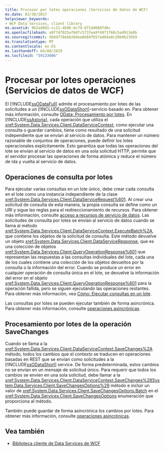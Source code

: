 ```yaml
---
title: Procesar por lotes operaciones (Servicios de datos de WCF)
ms.date: 03/30/2017
helpviewer_keywords:
- WCF Data Services, client library
ms.assetid: 962a49d1-cc11-4b96-bc7d-071dd6607d6c
ms.openlocfilehash: a9f74f025af6dfc5737ea9f4971f68c5ad913e8b
ms.sourcegitcommit: 5b6d778ebb269ee6684fb57ad69a8c28b06235b9
ms.translationtype: MT
ms.contentlocale: es-ES
ms.lasthandoff: 04/08/2019
ms.locfileid: "59133606"
---
```

# <a name="batching-operations-wcf-data-services"></a>Procesar por lotes operaciones (Servicios de datos de WCF)
El [!INCLUDE[ssODataFull](../../../../includes/ssodatafull-md.md)] admite el procesamiento por lotes de las solicitudes a un [!INCLUDE[ssODataShort](../../../../includes/ssodatashort-md.md)]-servicio basado en. Para obtener más información, consulte [OData: Procesamiento por lotes](https://go.microsoft.com/fwlink/?LinkId=186075). En [!INCLUDE[ssAstoria](../../../../includes/ssastoria-md.md)], cada operación que utiliza el <xref:System.Data.Services.Client.DataServiceContext>, como ejecutar una consulta o guardar cambios, tiene como resultado de una solicitud independiente que se envían al servicio de datos. Para mantener un número razonable de conjuntos de operaciones, puede definir los lotes operacionales explícitamente. Esto garantiza que todas las operaciones del lote se envían al servicio de datos en una sola solicitud HTTP, permite que el servidor procesar las operaciones de forma atómica y reduce el número de ida y vuelta al servicio de datos.  
  
## <a name="batching-query-operations"></a>Operaciones de consulta por lotes  
 Para ejecutar varias consultas en un lote único, debe crear cada consulta en el lote como una instancia independiente de la clase <xref:System.Data.Services.Client.DataServiceRequest%601>. Al crear una solicitud de consulta de esta manera, la propia consulta se define como un URI y sigue las reglas para el redireccionamiento de recursos. Para obtener más información, consulte [acceso a recursos de servicio de datos](../../../../docs/framework/data/wcf/accessing-data-service-resources-wcf-data-services.md). Las solicitudes de consulta por lotes se envían al servicio de datos cuando se llama al método <xref:System.Data.Services.Client.DataServiceContext.ExecuteBatch%2A>, que contiene los objetos de la solicitud de consulta. Este método devuelve un objeto <xref:System.Data.Services.Client.DataServiceResponse>, que es una colección de objetos <xref:System.Data.Services.Client.QueryOperationResponse%601> que representan las respuestas a las consultas individuales del lote, cada una de los cuales contiene una colección de los objetos devueltos por la consulta o la información del error. Cuando se produce un error en cualquier operación de consulta única en el lote, se devuelve la información del error en el objeto <xref:System.Data.Services.Client.QueryOperationResponse%601> para la operación fallida, pero se siguen ejecutando las operaciones restantes. Para obtener más información, vea [Cómo: Ejecutar consultas en un lote](../../../../docs/framework/data/wcf/how-to-execute-queries-in-a-batch-wcf-data-services.md).  
  
 Las consultas por lotes se pueden ejecutar también de forma asincrónica. Para obtener más información, consulte [operaciones asincrónicas](../../../../docs/framework/data/wcf/asynchronous-operations-wcf-data-services.md).  
  
## <a name="batching-the-savechanges-operation"></a>Procesamiento por lotes de la operación SaveChanges  
 Cuando se llama a la <xref:System.Data.Services.Client.DataServiceContext.SaveChanges%2A> método, todos los cambios que el contexto se traducen en operaciones basadas en REST que se envían como solicitudes a la [!INCLUDE[ssODataShort](../../../../includes/ssodatashort-md.md)] service. De forma predeterminada, estos cambios no se envían en un mensaje de solicitud único. Para requerir que todos los cambios se envíen en una sola solicitud, debe llamar a la <xref:System.Data.Services.Client.DataServiceContext.SaveChanges%28System.Data.Services.Client.SaveChangesOptions%29> método e incluir un valor de <xref:System.Data.Services.Client.SaveChangesOptions.Batch> en el <xref:System.Data.Services.Client.SaveChangesOptions> enumeración que proporciona al método.  
  
 También puede guardar de forma asincrónica los cambios por lotes. Para obtener más información, consulte [operaciones asincrónicas](../../../../docs/framework/data/wcf/asynchronous-operations-wcf-data-services.md).  
  
## <a name="see-also"></a>Vea también

- [Biblioteca cliente de Data Services de WCF](../../../../docs/framework/data/wcf/wcf-data-services-client-library.md)
